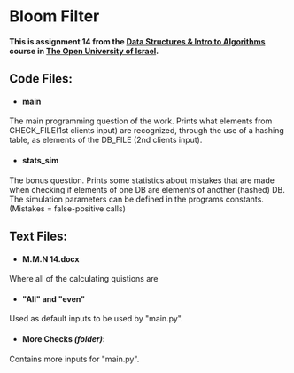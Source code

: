 # Bloom Filter

#### This is assignment 14 from the [Data Structures & Intro to Algorithms](https://www.openu.ac.il/courses/20407.htm) course in [The Open University of Israel](https://www.openu.ac.il/).

## Code Files:

- #### main
The main programming question of the work. 
Prints what elements from CHECK_FILE(1st clients input) are recognized, through the use of a hashing table,
as elements of the DB_FILE (2nd clients input).

- #### stats_sim
The bonus question.
Prints some statistics about mistakes that are made when checking if elements of one DB are elements of another (hashed) DB.
The simulation parameters can be defined in the programs constants.
(Mistakes = false-positive calls)



## Text Files:

- #### M.M.N 14.docx
Where all of the calculating quistions are

- #### "All" and "even"
Used as default inputs to be used by "main.py".

- #### More Checks *(folder)*:
Contains more inputs for "main.py".
